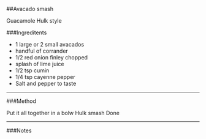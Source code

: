 
##Avacado smash

Guacamole Hulk style

###Ingreditents

* 1 large or 2 small avacados
* handful of corrander
* 1/2 red onion finley chopped
* splash of lime juice
* 1/2 tsp cumin
* 1/4 tsp cayenne pepper
* Salt and pepper to taste

___
###Method

Put it all together in a bolw
Hulk smash
Done

___
###Notes


